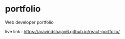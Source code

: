 # portfolio
Web developer portfolio


live link : https://aravindshajan6.github.io/react-portfolio/
